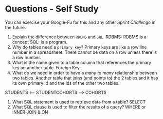 # Questions - Self Study

You can exercise your Google-Fu for this and any other _Sprint Challenge_ in the future.

1.  Explain the difference between `RDBMS` and `SQL`.
    RDBMS: RDBMS is a concept
    SQL: Is a program.
1.  Why do tables need a `primary key`?
      Primary keys are like a row line number in a spreadsheet. There cannot be data on a row unless there is a row number.
1.  What is the name given to a table column that references the primary key
    on another table.
    Foreign Key.
1.  What do we need in order to have a _many to many_ relationship between two
    tables.
    Another table that joins (and points to) the 2 tables and it has its own primary id and the ids of the other two tables.

  STUDENTS    <== STUDENTCOHORTS  ==>    COHORTS


1.  What SQL statement is used to retrieve data from a table? 
  SELECT
1.  What SQL clause is used to filter the results of a query?
  WHERE or INNER JOIN & ON
